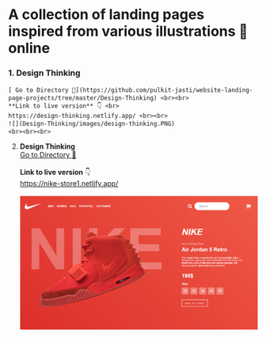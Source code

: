 # A collection of landing pages inspired from various illustrations 🌈 online

### 1. **Design Thinking** <br>
    [ Go to Directory 📂](https://github.com/pulkit-jasti/website-landing-page-projects/tree/master/Design-Thinking) <br><br>
    **Link to live version** 👇 <br>
    https://design-thinking.netlify.app/ <br><br>
    ![](Design-Thinking/images/design-thinking.PNG)
    <br><br><br>

2.  **Design Thinking** <br>
    [Go to Directory 📂](https://github.com/pulkit-jasti/website-landing-page-projects/tree/master/Nike-Store) <br><br>
    **Link to live version** 👇 <br>
    https://nike-store1.netlify.app/ <br><br>
    ![](Nike-Store/Screenshot.PNG)
    <br><br><br>

